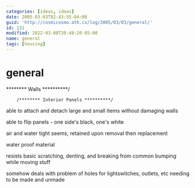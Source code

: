 ```yaml
---
categories: [ideas, ideas]
date: 2005-03-03T02:43:55-04:00
guid: 'http://cosmicosmo.ath.cx/log/2005/03/03/general/'
id: 131
modified: 2022-03-08T20:48:20-05:00
name: general
tags: [housing]
---
```


general
=======

******** Walls **********/

        /******** Interior Panels **********/

able to attach and detach large and small items without damaging walls

able to flip panels - one side's black, one's white

air and water tight seems, retained upon removal then replacement

water proof material

resists basic scratching, denting, and breaking from common bumping while moving stuff

somehow deals with problem of holes for lightswitches, outlets, etc needing to be made and unmade
